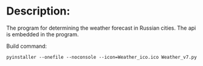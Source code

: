 # Description:
The program for determining the weather forecast in Russian cities.
The api is embedded in the program.

Build command:
```
pyinstaller --onefile --noconsole --icon=Weather_ico.ico Weather_v7.py
``` 

